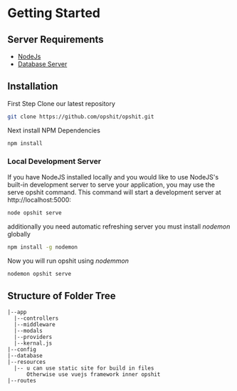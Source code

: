 # Getting Started

## Server Requirements
- [NodeJs](https://nodejs.org/en/)
- [Database Server](#)


## Installation
First Step Clone our latest repository
```bash
git clone https://github.com/opshit/opshit.git
```

Next install NPM Dependencies
```bash
npm install
```

### Local Development Server
If you have NodeJS installed locally and you would like to use NodeJS's built-in development server to serve your application, you may use the serve opshit command. This command will start a development server at http://localhost:5000:

```bash
node opshit serve
```
additionally you need automatic refreshing server you must install _nodemon_ globally
```bash
npm install -g nodemon
```
Now you will run opshit using _nodemmon_
```bash
nodemon opshit serve
```
## Structure of Folder Tree
```
|--app
  |--controllers
  |--middleware
  |--modals
  |--providers
  |--kernal.js
|--config
|--database
|--resources
  |-- u can use static site for build in files 
      Otherwise use vuejs framework inner opshit
|--routes
```